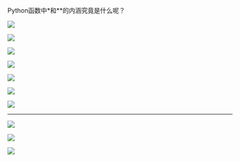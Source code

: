Python函数中*和**的内涵究竟是什么呢？







![](D:/download/youdaonote-pull-master/data/Technology/Python/python3/images/49AF0AF9E2D4486587A82D9053800D73image.png)





![](D:/download/youdaonote-pull-master/data/Technology/Python/python3/images/A8708CB6B6B646C08B09063DD898917Dimage.png)





![](D:/download/youdaonote-pull-master/data/Technology/Python/python3/images/C5915A32C15D4BC0862D1ADBFB693FC7image.png)



![](D:/download/youdaonote-pull-master/data/Technology/Python/python3/images/C9AFC2FFDC574A769B1D689E0987D5E6image.png)





![](D:/download/youdaonote-pull-master/data/Technology/Python/python3/images/7AD911A554B44FADB8AD37EF39278015image.png)



![](D:/download/youdaonote-pull-master/data/Technology/Python/python3/images/895CAB1A05E248BDAD1B341AA59D9BA3image.png)



![](D:/download/youdaonote-pull-master/data/Technology/Python/python3/images/78C04A7E7D524CD0819530220E3B9383image.png)



---



![](D:/download/youdaonote-pull-master/data/Technology/Python/python3/images/75E76CE049C94099AC6F2A2955CD8E92image.png)



![](D:/download/youdaonote-pull-master/data/Technology/Python/python3/images/A283CE007F8344499D8012A5C1813207image.png)



![](D:/download/youdaonote-pull-master/data/Technology/Python/python3/images/30F4253C80644CF68266B78A005B1D1Dimage.png)

